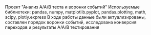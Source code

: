 Проект "Анализ A/A/B теста и воронки событий"
Используемые библиотеки: pandas, numpy, matplotlib.pyplot, pandas.plotting, math, scipy, plotly.express
В ходе работы данные были актуализированы, составлен порядок воронки событий, исследована конверсия переходов и результаты A/A/В тестирования
